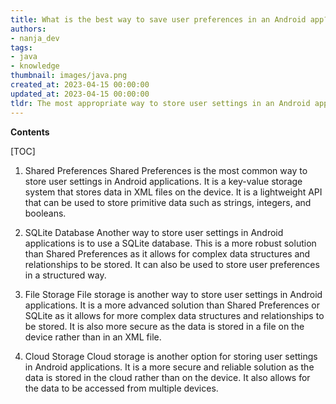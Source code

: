 ```yaml
---
title: What is the best way to save user preferences in an Android app?
authors:
- nanja_dev
tags:
- java
- knowledge
thumbnail: images/java.png
created_at: 2023-04-15 00:00:00
updated_at: 2023-04-15 00:00:00
tldr: The most appropriate way to store user settings in an Android application in Java is to use SharedPreferences.
---
```


**Contents**

[TOC]

1. Shared Preferences 
Shared Preferences is the most common way to store user settings in Android applications. It is a key-value storage system that stores data in XML files on the device. It is a lightweight API that can be used to store primitive data such as strings, integers, and booleans.

2. SQLite Database 
Another way to store user settings in Android applications is to use a SQLite database. This is a more robust solution than Shared Preferences as it allows for complex data structures and relationships to be stored. It can also be used to store user preferences in a structured way.

3. File Storage 
File storage is another way to store user settings in Android applications. It is a more advanced solution than Shared Preferences or SQLite as it allows for more complex data structures and relationships to be stored. It is also more secure as the data is stored in a file on the device rather than in an XML file.

4. Cloud Storage 
Cloud storage is another option for storing user settings in Android applications. It is a more secure and reliable solution as the data is stored in the cloud rather than on the device. It also allows for the data to be accessed from multiple devices.
